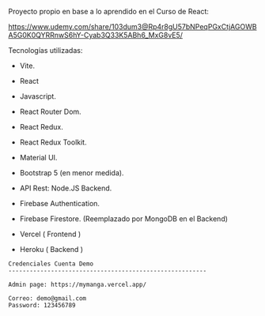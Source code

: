 Proyecto propio en base a lo aprendido en el Curso de React:

https://www.udemy.com/share/103dum3@Rp4r8gU57bNPeqPGxCtjAGOWBA5G0K0QYRRnwS6hY-Cyab3Q33K5ABh6_MxG8vE5/

Tecnologías utilizadas:

* Vite.
* React
* Javascript.
* React Router Dom.
* React Redux.
* React Redux Toolkit.
* Material UI.
* Bootstrap 5 (en menor medida).

* API Rest: Node.JS Backend.
* Firebase Authentication.
* Firebase Firestore. (Reemplazado por MongoDB en el Backend)

* Vercel ( Frontend )
* Heroku ( Backend )

```
Credenciales Cuenta Demo
--------------------------------------------------------

Admin page: https://mymanga.vercel.app/

Correo: demo@gmail.com
Password: 123456789

```
